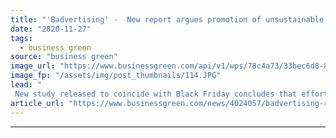 ```yaml
---
title: "'Badvertising' -  New report argues promotion of unsustainable products should be 'reined in'"
date: "2020-11-27"
tags: 
  - business green
source: "business green"
image_url: "https://www.businessgreen.com/api/v1/wps/78c4a73/33bec6d8-872e-4722-86a3-894e86a52a4c/2/samsung-unpacked-185x114.JPG"
image_fp: "/assets/img/post_thumbnails/114.JPG"
lead: "
 New study released to coincide with Black Friday concludes that efforts to tackle the climate crisis would be strengthened by major reforms to the advertising industry ..."
article_url: "https://www.businessgreen.com/news/4024057/badvertising-report-argues-promotion-unsustainable-products-reined"
---
```


---

